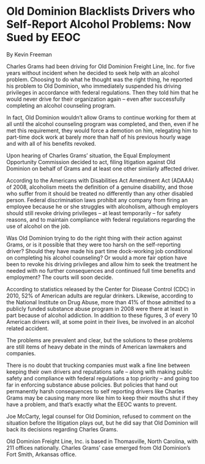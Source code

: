# Old Dominion Blacklists Drivers who Self-Report Alcohol Problems: Now Sued by EEOC

By Kevin Freeman

Charles Grams had been driving for Old Dominion Freight Line, Inc. for five years without incident when he decided to seek help with an alcohol problem. Choosing to do what he thought was the right thing, he reported his problem to Old Dominion, who immediately suspended his driving privileges in accordance with federal regulations. Then they told him that he would never drive for their organization again – even after successfully completing an alcohol counseling program. 

In fact, Old Dominion wouldn’t allow Grams to continue working for them at all until the alcohol counseling program was completed, and then, even if he met this requirement, they would force a demotion on him, relegating him to part-time dock work at barely more than half of his previous hourly wage and with all of his benefits revoked. 

Upon hearing of Charles Grams’ situation, the Equal Employment Opportunity Commission decided to act, filing litigation against Old Dominion on behalf of Grams and at least one other similarly affected driver. 

According to the Americans with Disabilities Act Amendment Act (ADAAA) of 2008, alcoholism meets the definition of a genuine disability, and those who suffer from it should be treated no differently than any other disabled person. Federal discrimination laws prohibit any company from firing an employee because he or she struggles with alcoholism, although employers should still revoke driving privileges – at least temporarily – for safety reasons, and to maintain compliance with federal regulations regarding the use of alcohol on the job. 

Was Old Dominion trying to do the right thing with their action against Grams, or is it possible that they were too harsh on the self-reporting driver? Should they have made his part time dock-working job conditional on completing his alcohol counseling? Or would a more fair option have been to revoke his driving privileges and allow him to seek the treatment he needed with no further consequences and continued full time benefits and employment? The courts will soon decide. 

According to statistics released by the Center for Disease Control (CDC) in 2010, 52% of American adults are regular drinkers. Likewise, according to the National Institute on Drug Abuse, more than 41% of those admitted to a publicly funded substance abuse program in 2008 were there at least in part because of alcohol addiction. In addition to these figures, 3 of every 10 American drivers will, at some point in their lives, be involved in an alcohol related accident.

The problems are prevalent and clear, but the solutions to these problems are still items of heavy debate in the minds of American lawmakers and companies.

There is no doubt that trucking companies must walk a fine line between keeping their own drivers and reputations safe – along with making public safety and compliance with federal regulations a top priority – and going too far in enforcing substance abuse policies. But policies that hand out permanently harsh consequences to self reporting drivers like Charles Grams may be causing many more like him to keep their mouths shut if they have a problem, and that’s exactly what the EEOC wants to prevent. 

Joe McCarty, legal counsel for Old Dominion, refused to comment on the situation before the litigation plays out, but he did say that Old Dominion will back its decisions regarding Charles Grams. 

Old Dominion Freight Line, Inc. is based in Thomasville, North Carolina, with 211 offices nationally. Charles Grams’ case emerged from Old Dominion’s Fort Smith, Arkansas office.

